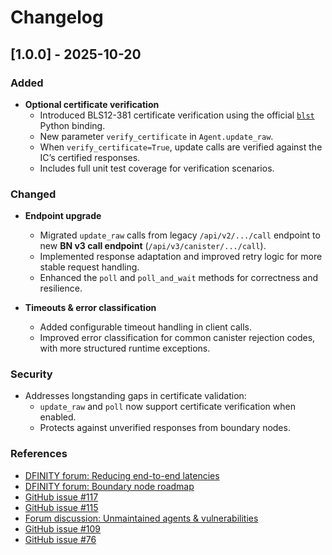 # Changelog

## [1.0.0] - 2025-10-20

### Added
- **Optional certificate verification**  
  - Introduced BLS12-381 certificate verification using the official [`blst`](https://github.com/supranational/blst) Python binding.  
  - New parameter `verify_certificate` in `Agent.update_raw`.  
  - When `verify_certificate=True`, update calls are verified against the IC’s certified responses.  
  - Includes full unit test coverage for verification scenarios.  

### Changed
- **Endpoint upgrade**  
  - Migrated `update_raw` calls from legacy `/api/v2/.../call` endpoint to new **BN v3 call endpoint** (`/api/v3/canister/.../call`).  
  - Implemented response adaptation and improved retry logic for more stable request handling.  
  - Enhanced the `poll` and `poll_and_wait` methods for correctness and resilience.  

- **Timeouts & error classification**  
  - Added configurable timeout handling in client calls.  
  - Improved error classification for common canister rejection codes, with more structured runtime exceptions.

### Security
- Addresses longstanding gaps in certificate validation:  
  - `update_raw` and `poll` now support certificate verification when enabled.  
  - Protects against unverified responses from boundary nodes.

### References
- [DFINITY forum: Reducing end-to-end latencies](https://forum.dfinity.org/t/reducing-end-to-end-latencies-on-the-internet-computer/34383)  
- [DFINITY forum: Boundary node roadmap](https://forum.dfinity.org/t/boundary-node-roadmap/15562/104)  
- [GitHub issue #117](https://github.com/rocklabs-io/ic-py/issues/117)  
- [GitHub issue #115](https://github.com/rocklabs-io/ic-py/issues/115)  
- [Forum discussion: Unmaintained agents & vulnerabilities](https://forum.dfinity.org/t/unmaintained-ic-agents-containing-vulnerabilities/41589)  
- [GitHub issue #109](https://github.com/rocklabs-io/ic-py/issues/109)  
- [GitHub issue #76](https://github.com/rocklabs-io/ic-py/issues/76)  